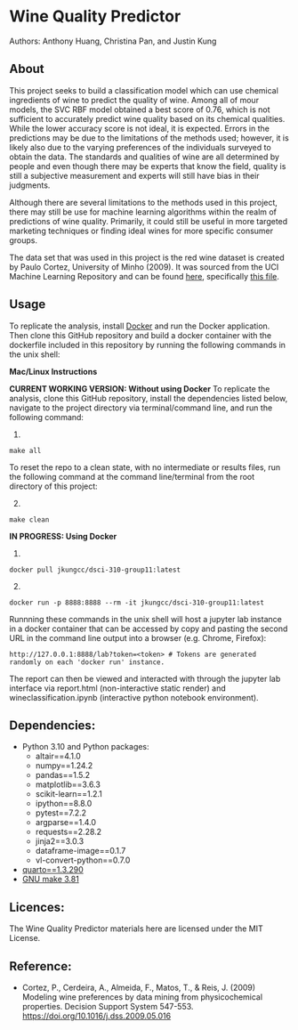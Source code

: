 # Wine Quality Predictor

Authors: Anthony Huang, Christina Pan, and Justin Kung

## About
This project seeks to build a classification model which can use chemical ingredients of wine to predict the quality of wine.
Among all of mour models, the SVC RBF model obtained a best score of 0.76, which is not sufficient to accurately predict wine quality based on its chemical qualities. 
While the lower accuracy score is not ideal, it is expected. 
Errors in the predictions may be due to the limitations of the methods used; however, it is likely also due to the varying preferences of the individuals surveyed to obtain the data.
The standards and qualities of wine are all determined by people and even though there may be experts that know the field, quality is still a subjective measurement and experts will still have bias in their judgments.

Although there are several limitations to the methods used in this project, there may still be use for machine learning algorithms within the realm of predictions of wine quality. Primarily, it could still be useful in more targeted marketing techniques or finding ideal wines for more specific consumer groups.

The data set that was used in this project is the red wine dataset is created by Paulo Cortez, University of Minho (2009). 
It was sourced from the UCI Machine Learning Repository and can be found [here](https://archive.ics.uci.edu/ml/datasets/wine+quality), specifically [this file](https://archive.ics.uci.edu/ml/machine-learning-databases/wine-quality/winequality-red.csv). 


## Usage

To replicate the analysis, install
[Docker](https://www.docker.com/get-started) and run the Docker application. Then clone this GitHub
repository and build a docker container with the dockerfile included in this repository by running the following commands in the unix shell:

**Mac/Linux Instructions**

**CURRENT WORKING VERSION: Without using Docker**
To replicate the analysis, clone this GitHub repository, install the dependencies listed below, navigate to the project directory via terminal/command line, and run the following command:

1.
```
make all
```
To reset the repo to a clean state, with no intermediate or results files, run the following command at the command line/terminal from the root directory of this project:

2.
```
make clean
```

**IN PROGRESS: Using Docker**

1.
```
docker pull jkungcc/dsci-310-group11:latest
```

2.
```
docker run -p 8888:8888 --rm -it jkungcc/dsci-310-group11:latest
```

Runnning these commands in the unix shell will host a jupyter lab instance in a docker container that can be accessed by copy and pasting the second URL in the command line output into a browser (e.g. Chrome, Firefox):

```
http://127.0.0.1:8888/lab?token=<token> # Tokens are generated randomly on each 'docker run' instance.
```

The report can then be viewed and interacted with through the jupyter lab interface via report.html (non-interactive static render) and wineclassification.ipynb (interactive python notebook environment).
    
## Dependencies:
* Python 3.10 and Python packages:
  - altair==4.1.0 
  - numpy==1.24.2 
  - pandas==1.5.2 
  - matplotlib==3.6.3 
  - scikit-learn==1.2.1 
  - ipython==8.8.0
  - pytest==7.2.2
  - argparse==1.4.0
  - requests==2.28.2
  - jinja2==3.0.3
  - dataframe-image==0.1.7
  - vl-convert-python==0.7.0
* [quarto==1.3.290](https://quarto.org/docs/get-started/)
* [GNU make 3.81](https://gnu.mirror.constant.com/make/)


## Licences: 
The Wine Quality Predictor materials here are licensed under the MIT License.

## Reference:
* Cortez, P., Cerdeira, A., Almeida, F., Matos, T., & Reis, J. (2009) Modeling wine preferences by data mining from physicochemical properties. Decision Support System 547-553. https://doi.org/10.1016/j.dss.2009.05.016
